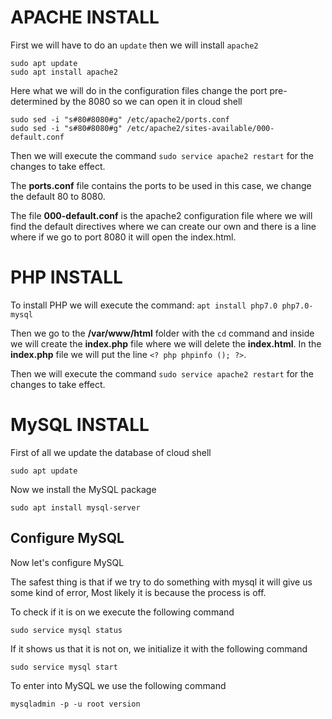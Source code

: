 # APACHE INSTALL
First we will have to do an `update` then we will install `apache2`
```
sudo apt update
sudo apt install apache2
```
Here what we will do in the configuration files change the port pre-determined by the 8080 so we can open it in cloud shell
```
sudo sed -i "s#80#8080#g" /etc/apache2/ports.conf
sudo sed -i "s#80#8080#g" /etc/apache2/sites-available/000-default.conf
```

Then we will execute the command `sudo service apache2 restart` 
for the changes to take effect.

The **ports.conf** file contains the ports to be used in this case, we change the default 80 to 8080.

The file **000-default.conf** is the apache2 configuration file where we will find the default directives where we can create our own and there is a line where if we go to port 8080 it will open the index.html.
# PHP INSTALL
To install PHP we will execute the command:
`apt install php7.0 php7.0-mysql`

Then we go to the **/var/www/html** folder with the `cd` command and inside we will create the **index.php** file where we will delete the **index.html**.
In the **index.php** file we will put the line `<? php phpinfo (); ?>`.

Then we will execute the command `sudo service apache2 restart` for the changes to take effect.

 # MySQL INSTALL 


First of all we update the database of cloud shell

`sudo apt update`

Now we install the MySQL package

`sudo apt install mysql-server`

## Configure MySQL
Now let's configure MySQL


The safest thing is that if we try to do something with mysql it will give us some kind of error, Most likely it is because the process is off.

To check if it is on we execute the following command

`sudo service mysql status`

If it shows us that it is not on, we initialize it with the following command

`sudo service mysql start`

To enter into MySQL we use the following command


`mysqladmin -p -u root version`


